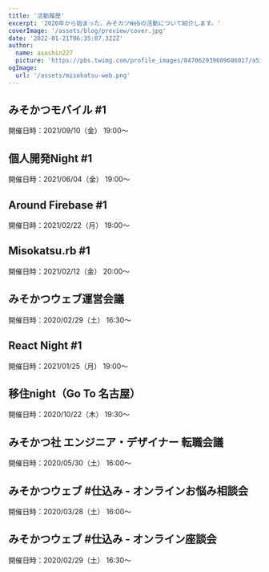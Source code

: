 ```yaml
---
title: '活動履歴'
excerpt: '2020年から始まった、みそカツWebの活動について紹介します。'
coverImage: '/assets/blog/preview/cover.jpg'
date: '2022-01-21T06:35:07.322Z'
author:
  name: asashin227
  picture: 'https://pbs.twimg.com/profile_images/847062939609686017/a5iTanEo_400x400.jpg'
ogImage:
  url: '/assets/misokatsu-web.png'
---
```

## みそかつモバイル #1
開催日時：2021/09/10（金） 19:00〜

## 個人開発Night #1
開催日時：2021/06/04（金） 19:00〜

## Around Firebase #1
開催日時：2021/02/22（月） 19:00〜

## Misokatsu.rb #1
開催日時：2021/02/12（金） 20:00〜

## みそかつウェブ運営会議
開催日時：2020/02/29（土） 16:30〜

## React Night #1
開催日時：2021/01/25（月） 19:00〜

## 移住night（Go To 名古屋）
開催日時：2020/10/22（木） 19:30〜

## みそかつ社 エンジニア・デザイナー 転職会議
開催日時：2020/05/30（土） 16:00〜

## みそかつウェブ #仕込み - オンラインお悩み相談会
開催日時：2020/03/28（土） 16:00〜

## みそかつウェブ #仕込み - オンライン座談会
開催日時：2020/02/29（土） 16:30〜
